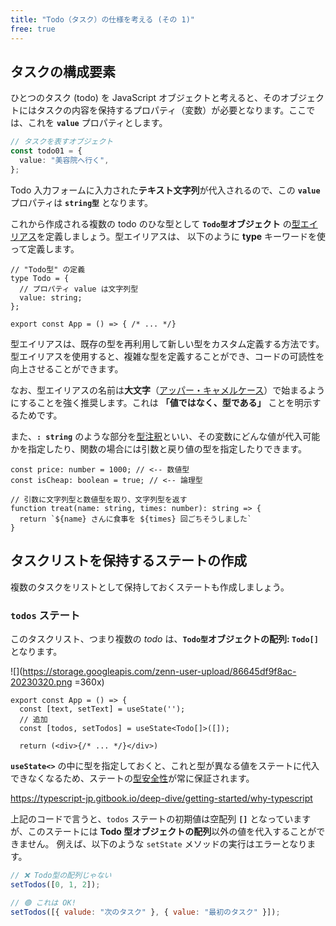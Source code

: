 ```yaml
---
title: "Todo（タスク）の仕様を考える (その 1)"
free: true
---
```


## タスクの構成要素

ひとつのタスク (todo) を JavaScript オブジェクトと考えると、そのオブジェクトにはタスクの内容を保持するプロパティ（変数）が必要となります。ここでは、これを **`value`** プロパティとします。

```ts
// タスクを表すオブジェクト
const todo01 = {
  value: "美容院へ行く",
};
```

Todo 入力フォームに入力された**テキスト文字列**が代入されるので、この **`value`** プロパティは **`string型`** となります。

これから作成される複数の todo のひな型として **`Todo型`オブジェクト** の[型エイリアス](https://typescriptbook.jp/reference/values-types-variables/type-alias)を定義しましょう。型エイリアスは、 以下のように **type** キーワードを使って定義します。

```jsx:App.tsx
// "Todo型" の定義
type Todo = {
  // プロパティ value は文字列型
  value: string;
};

export const App = () => { /* ... */}
```

型エイリアスは、既存の型を再利用して新しい型をカスタム定義する方法です。型エイリアスを使用すると、複雑な型を定義することができ、コードの可読性を向上させることができます。

なお、型エイリアスの名前は**大文字**（[アッパー・キャメルケース](https://qiita.com/deerboy/items/f035b9044edf9a51aff7)）で始まるようにすることを強く推奨します。これは **「値ではなく、型である」** ことを明示するためです。

また、**`: string`** のような部分を[型注釈](https://typescriptbook.jp/reference/values-types-variables/type-annotation)といい、その変数にどんな値が代入可能かを指定したり、関数の場合には引数と戻り値の型を指定したりできます。

```ts:型注釈
const price: number = 1000; // <-- 数値型
const isCheap: boolean = true; // <-- 論理型

// 引数に文字列型と数値型を取り、文字列型を返す
function treat(name: string, times: number): string => {
  return `${name} さんに食事を ${times} 回ごちそうしました`
}
```

## タスクリストを保持するステートの作成

複数のタスクをリストとして保持しておくステートも作成しましょう。

### `todos` ステート

このタスクリスト、つまり複数の _todo_ は、**`Todo型`オブジェクトの配列: `Todo[]`** となります。

![](https://storage.googleapis.com/zenn-user-upload/86645df9f8ac-20230320.png =360x)

```jsx:App.tsx
export const App = () => {
  const [text, setText] = useState('');
  // 追加
  const [todos, setTodos] = useState<Todo[]>([]);

  return (<div>{/* ... */}</div>)
```

**`useState<>`** の中に型を指定しておくと、これと型が異なる値をステートに代入できなくなるため、ステートの[型安全性](https://typescript-jp.gitbook.io/deep-dive/getting-started/why-typescript)が常に保証されます。

https://typescript-jp.gitbook.io/deep-dive/getting-started/why-typescript

上記のコードで言うと、`todos` ステートの初期値は空配列 **`[]`** となっていますが、このステートには **Todo 型オブジェクトの配列**以外の値を代入することができません。
例えば、以下のような `setState` メソッドの実行はエラーとなります。

```jsx
// ❌ Todo型の配列じゃない
setTodos([0, 1, 2]);
```

```jsx
// 🟢 これは OK!
setTodos([{ valude: "次のタスク" }, { value: "最初のタスク" }]);
```
